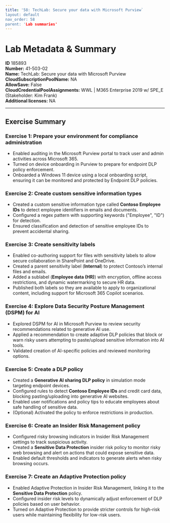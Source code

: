 ```yaml
---
title: '58: TechLab: Secure your data with Microsoft Purview` 
layout: default
nav_order: 58
parent: 'Lab summaries'
--- 
```


# Lab Metadata & Summary

**ID** 185893  
**Number:** 41-503-02  
**Name:** TechLab: Secure your data with Microsoft Purview  
**CloudSubscriptionPoolName:** NA  
**AllowSave:** False  
**CloudCredentialPoolAssignments:** WWL | M365 Enterprise 2019 w/ SPE_E (Stakeholder: Kim Frank)  
**Additional licenses:** NA  

---

## Exercise Summary

### Exercise 1: Prepare your environment for compliance administration
- Enabled auditing in the Microsoft Purview portal to track user and admin activities across Microsoft 365.
- Turned on device onboarding in Purview to prepare for endpoint DLP policy enforcement.
- Onboarded a Windows 11 device using a local onboarding script, ensuring it can be monitored and protected by Endpoint DLP policies.

### Exercise 2: Create custom sensitive information types
- Created a custom sensitive information type called **Contoso Employee IDs** to detect employee identifiers in emails and documents.
- Configured a regex pattern with supporting keywords ("Employee", "ID") for detection.
- Ensured classification and detection of sensitive employee IDs to prevent accidental sharing.

### Exercise 3: Create sensitivity labels
- Enabled co-authoring support for files with sensitivity labels to allow secure collaboration in SharePoint and OneDrive.
- Created a parent sensitivity label (**Internal**) to protect Contoso’s internal files and emails.
- Added a sublabel (**Employee data (HR)**) with encryption, offline access restrictions, and dynamic watermarking to secure HR data.
- Published both labels so they are available to apply to organizational content, including support for Microsoft 365 Copilot scenarios.

### Exercise 4: Explore Data Security Posture Management (DSPM) for AI
- Explored DSPM for AI in Microsoft Purview to review security recommendations related to generative AI use.
- Applied a recommendation to create adaptive DLP policies that block or warn risky users attempting to paste/upload sensitive information into AI tools.
- Validated creation of AI-specific policies and reviewed monitoring options.

### Exercise 5: Create a DLP policy
- Created a **Generative AI sharing DLP policy** in simulation mode targeting endpoint devices.
- Configured rules to detect **Contoso Employee IDs** and credit card data, blocking pasting/uploading into generative AI websites.
- Enabled user notifications and policy tips to educate employees about safe handling of sensitive data.
- (Optional) Activated the policy to enforce restrictions in production.

### Exercise 6: Create an Insider Risk Management policy
- Configured risky browsing indicators in Insider Risk Management settings to track suspicious activity.
- Created a **Sensitive Data Protection** insider risk policy to monitor risky web browsing and alert on actions that could expose sensitive data.
- Enabled default thresholds and indicators to generate alerts when risky browsing occurs.

### Exercise 7: Create an Adaptive Protection policy
- Enabled Adaptive Protection in Insider Risk Management, linking it to the **Sensitive Data Protection** policy.
- Configured insider risk levels to dynamically adjust enforcement of DLP policies based on user behavior.
- Turned on Adaptive Protection to provide stricter controls for high-risk users while maintaining flexibility for low-risk users.
